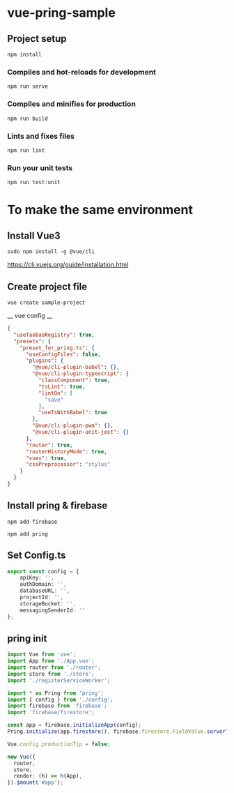 # vue-pring-sample

## Project setup
```
npm install
```

### Compiles and hot-reloads for development
```
npm run serve
```

### Compiles and minifies for production
```
npm run build
```

### Lints and fixes files
```
npm run lint
```

### Run your unit tests
```
npm run test:unit
```

# To make the same environment

## Install Vue3
```
sudo npm install -g @vue/cli
```

https://cli.vuejs.org/guide/installation.html

## Create project file

```
vue create sample-project
```

__ vue config __
```JSON
{
  "useTaobaoRegistry": true,
  "presets": {
    "preset_for_pring.ts": {
      "useConfigFiles": false,
      "plugins": {
        "@vue/cli-plugin-babel": {},
        "@vue/cli-plugin-typescript": {
          "classComponent": true,
          "tsLint": true,
          "lintOn": [
            "save"
          ],
          "useTsWithBabel": true
        },
        "@vue/cli-plugin-pwa": {},
        "@vue/cli-plugin-unit-jest": {}
      },
      "router": true,
      "routerHistoryMode": true,
      "vuex": true,
      "cssPreprocessor": "stylus"
    }
  }
}
```

## Install pring & firebase
```
npm add firebase 
```

```
npm add pring 
```

## Set Config.ts
```TypeScript
export const config = {
    apiKey: '',
    authDomain: '',
    databaseURL: '',
    projectId: '',
    storageBucket: '',
    messagingSenderId: ''
};
```

## pring init
```TypeScript
import Vue from 'vue';
import App from './App.vue';
import router from './router';
import store from './store';
import './registerServiceWorker';

import * as Pring from 'pring';
import { config } from './config';
import firebase from 'firebase';
import 'firebase/firestore';

const app = firebase.initializeApp(config);
Pring.initialize(app.firestore(), firebase.firestore.FieldValue.serverTimestamp());

Vue.config.productionTip = false;

new Vue({
  router,
  store,
  render: (h) => h(App),
}).$mount('#app');
```
